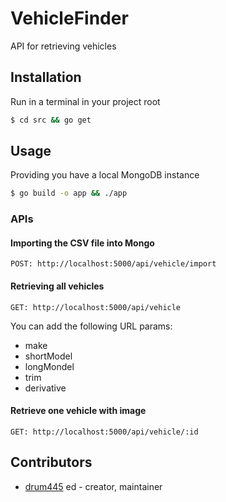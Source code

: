 # VehicleFinder

API for retrieving vehicles

## Installation
Run in a terminal in your project root

```bash
$ cd src && go get
```

## Usage
Providing you have a local MongoDB instance

```bash
$ go build -o app && ./app
```
### APIs
#### Importing the CSV file into Mongo
```
POST: http://localhost:5000/api/vehicle/import
```

#### Retrieving all vehicles
```
GET: http://localhost:5000/api/vehicle
```
You can add the following URL params:<br>
- make
- shortModel
- longMondel
- trim
- derivative

#### Retrieve one vehicle with image
```
GET: http://localhost:5000/api/vehicle/:id
```

## Contributors

- [drum445](https://github.com/drum445) ed - creator, maintainer
